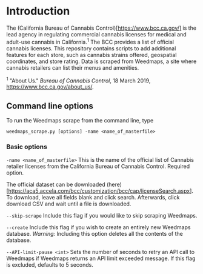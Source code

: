 # Introduction

The (California Bureau of Cannabis Control)[https://www.bcc.ca.gov/] is the lead agency in regulating commercial cannabis licenses for medical and adult-use cannabis in California.<sup>1</sup> The BCC provides a list of official cannabis licenses. This repository contains scripts to add additional features for each store, such as cannabis strains offered, geospatial coordinates, and store rating. Data is scraped from Weedmaps, a site where cannabis retailers can list their menus and amenities.

<sup>1</sup> "About Us." *Bureau of Cannabis Control*, 18 March 2019, https://www.bcc.ca.gov/about_us/.

## Command line options

To run the Weedmaps scrape from the command line, type

```
weedmaps_scrape.py [options] -name <name_of_masterfile>
```

### Basic options

`-name <name_of_masterfile>` This is the name of the official list of Cannabis retailer licenses from the California Bureau of Cannabis Control. Required option.

 The official dataset can be downloaded (here)[https://aca5.accela.com/bcc/customization/bcc/cap/licenseSearch.aspx]. To download, leave all fields blank and click search. Afterwards, click download CSV and wait until a file is downloaded.

`--skip-scrape` Include this flag if you would like to skip scraping Weedmaps.

`--create` Include this flag if you wish to create an entirely new Weedmaps database. 
*Warning:* Including this option deletes all the contents of the database.

`--API-limit-pause <int>`  Sets the number of seconds to retry an API call to Weedmaps if Weedmaps returns an API limit exceeded message. If this flag is excluded, defaults to 5 seconds.





